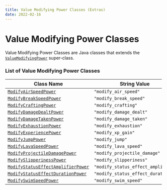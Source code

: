 ```yaml
---
title: Value Modifying Power Classes (Extras)
date: 2022-02-16
---
```


#   Value Modifying Power Classes

Value Modifying Power Classes are Java classes that extends the [`ValueModifyingPower`](https://github.com/apace100/apoli/blob/master/src/main/java/io/github/apace100/apoli/power/ValueModifyingPower.java) super-class.


### List of Value Modifying Power Classes

Class Name | String Value
-----------|-------------
[`ModifyAirSpeedPower`](https://github.com/apace100/apoli/blob/master/src/main/java/io/github/apace100/apoli/power/ModifyAirSpeedPower.java) | `"modify_air_speed"`
[`ModifyBreakSpeedPower`](https://github.com/apace100/apoli/blob/master/src/main/java/io/github/apace100/apoli/power/ModifyBreakSpeedPower.java) | `"modify_break_speed"`
[`ModifyCraftingPower`](https://github.com/apace100/apoli/blob/master/src/main/java/io/github/apace100/apoli/power/ModifyCraftingPower.java) | `"modify_crafting"`
[`ModifyDamageDealtPower`](https://github.com/apace100/apoli/blob/master/src/main/java/io/github/apace100/apoli/power/ModifyDamageDealtPower.java) | `"modify_damage_dealt"`
[`ModifyDamageTakenPower`](https://github.com/apace100/apoli/blob/master/src/main/java/io/github/apace100/apoli/power/ModifyDamageTaken.java) | `"modify_damage_taken"`
[`ModifyExhaustionPower`](https://github.com/apace100/apoli/blob/master/src/main/java/io/github/apace100/apoli/power/ModifyExhaustionPower.java) | `"modify_exhaustion"`
[`ModifyExperiencePower`](https://github.com/apace100/apoli/blob/master/src/main/java/io/github/apace100/apoli/power/ModifyExperiencePower.java) | `"modify_xp_gain"`
[`ModifyJumpPower`](https://github.com/apace100/apoli/blob/master/src/main/java/io/github/apace100/apoli/power/ModifyJumpPower.java) | `"modify_jump"`
[`ModifyLavaSpeedPower`](https://github.com/apace100/apoli/blob/master/src/main/java/io/github/apace100/apoli/power/ModifyLavaSpeedPower.java) | `"modify_lava_speed"` 
[`ModifyProjectileDamagePower`](https://github.com/apace100/apoli/blob/master/src/main/java/io/github/apace100/apoli/power/ModifyProjectileDamagePower.java) | `"modify_projectile_damage"`
[`ModifySlipperinessPower`](https://github.com/apace100/apoli/blob/master/src/main/java/io/github/apace100/apoli/power/ModifySlipperinessPower.java) | `"modify_slipperiness"`
[`ModifyStatusEffectAmplifierPower`](https://github.com/apace100/apoli/blob/master/src/main/java/io/github/apace100/apoli/power/ModifyStatusEffectAmplifierPower.java) | `"modify_status_effect_amplifier"`
[`ModifyStatusEffectDurationPower`](https://github.com/apace100/apoli/blob/master/src/main/java/io/github/apace100/apoli/power/ModifyStatusEffectDurationPower.java) | `"modify_status_effect_duration"`
[`ModifySwimSpeedPower`](https://github.com/apace100/apoli/blob/master/src/main/java/io/github/apace100/apoli/power/ModifySwimSpeedPower.java) | `"modify_swim_speed"`